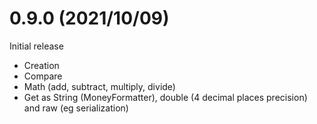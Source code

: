 # 0.9.0 (2021/10/09)

Initial release
* Creation
* Compare
* Math (add, subtract, multiply, divide)
* Get as String (MoneyFormatter), double (4 decimal places precision) and raw (eg serialization)
